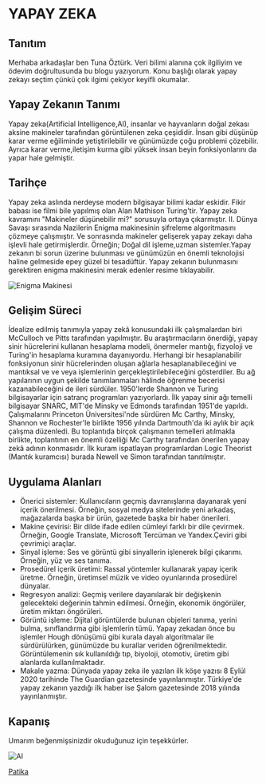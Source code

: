 # YAPAY ZEKA

## Tanıtım

Merhaba arkadaşlar ben Tuna Öztürk. Veri bilimi alanına çok ilgiliyim ve ödevim doğrultusunda bu blogu yazıyorum. Konu başlığı olarak yapay zekayı seçtim çünkü çok ilgimi çekiyor keyifli okumalar.

## Yapay Zekanın Tanımı

Yapay zeka(Artificial Intelligence,AI), insanlar ve hayvanların doğal zekası aksine makineler tarafından görüntülenen zeka çeşididir. İnsan gibi düşünüp karar verme eğiliminde yetiştirilebilir ve günümüzde çoğu problemi çözebilir. Ayrıca karar verme,iletişim kurma gibi yüksek insan beyin fonksiyonlarını da yapar hale gelmiştir.

## Tarihçe

Yapay zeka aslında nerdeyse modern bilgisayar bilimi kadar eskidir. Fikir babası ise filmi bile yapılmış olan Alan Mathison Turing'tir. Yapay zeka kavramını "Makineler düşünebilir mi?" sorusuyla ortaya çıkarmıştır. II. Dünya Savaşı sırasında Nazilerin Enigma makinesinin şifreleme algoritmasını çözmeye çalışmıştır. Ve sonrasında makineler gelişerek yapay zekayı daha işlevli hale getirmişlerdir. Örneğin; Doğal dil işleme,uzman sistemler.Yapay zekanın bi sorun üzerine bulunması ve günümüzün en önemli teknolojisi haline gelmeside epey güzel bi tesadüftür. Yapay zekanın bulunmasını gerektiren enigma makinesini merak edenler resime tıklayabilir.

![Enigma Makinesi](https://upload.wikimedia.org/wikipedia/commons/b/be/Enigma-8-rotor.jpg)


## Gelişim Süreci

İdealize edilmiş tanımıyla yapay zekâ konusundaki ilk çalışmalardan biri McCulloch ve Pitts tarafından yapılmıştır. Bu araştırmacıların önerdiği, yapay sinir hücrelerini kullanan hesaplama modeli, önermeler mantığı, fizyoloji ve Turing'in hesaplama kuramına dayanıyordu. Herhangi bir hesaplanabilir fonksiyonun sinir hücrelerinden oluşan ağlarla hesaplanabileceğini ve mantıksal ve ve veya işlemlerinin gerçekleştirilebileceğini gösterdiler. Bu ağ yapılarının uygun şekilde tanımlanmaları hâlinde öğrenme becerisi kazanabileceğini de ileri sürdüler.
1950'lerde Shannon ve Turing bilgisayarlar için satranç programları yazıyorlardı. İlk yapay sinir ağı temelli bilgisayar SNARC, MIT'de Minsky ve Edmonds tarafından 1951'de yapıldı. Çalışmalarını Princeton Üniversitesi'nde sürdüren Mc Carthy, Minsky, Shannon ve Rochester'le birlikte 1956 yılında Dartmouth'da iki aylık bir açık çalışma düzenledi. Bu toplantıda birçok çalışmanın temelleri atılmakla birlikte, toplantının en önemli özelliği Mc Carthy tarafından önerilen yapay zekâ adının konmasıdır. İlk kuram ispatlayan programlardan Logic Theorist (Mantık kuramcısı) burada Newell ve Simon tarafından tanıtılmıştır.

## Uygulama Alanları

- Önerici sistemler: Kullanıcıların geçmiş davranışlarına dayanarak yeni içerik önerilmesi. Örneğin, sosyal medya sitelerinde yeni arkadaş, mağazalarda başka bir ürün, gazetede başka bir haber önerileri.
- Makine çevirisi: Bir dilde ifade edilen cümleyi farklı bir dile çevirmek. Örneğin, Google Translate, Microsoft Tercüman ve Yandex.Çeviri gibi çevrimiçi araçlar.
- Sinyal işleme: Ses ve görüntü gibi sinyallerin işlenerek bilgi çıkarımı. Örneğin, yüz ve ses tanıma.
- Prosedürel içerik üretimi: Rassal yöntemler kullanarak yapay içerik üretme. Örneğin, üretimsel müzik ve video oyunlarında prosedürel dünyalar.
- Regresyon analizi: Geçmiş verilere dayanılarak bir değişkenin gelecekteki değerinin tahmin edilmesi. Örneğin, ekonomik öngörüler, üretim miktarı öngörüleri.
- Görüntü işleme: Dijital görüntülerde bulunan objeleri tanıma, yerini bulma, sınıflandırma gibi işlemlerin tümü. Yapay zekadan önce bu işlemler Hough dönüşümü gibi kurala dayalı algoritmalar ile sürdürülürken, günümüzde bu kurallar veriden öğrenilmektedir. Görüntülemenin sık kullanıldığı tıp, biyoloji, otomotiv, üretim gibi alanlarda kullanılmaktadır.
- Makale yazma: Dünyada yapay zeka ile yazılan ilk köşe yazısı 8 Eylül 2020 tarihinde The Guardian gazetesinde yayınlanmıştır. Türkiye'de yapay zekanın yazdığı ilk haber ise Şalom gazetesinde 2018 yılında yayınlanmıştır.

## Kapanış 

Umarım beğenmişsinizdir okuduğunuz için teşekkürler.

![AI](http://gencegitim.com.tr/wp-content/uploads/2019/10/2.jpg)

[Patika](www.patika.dev)
